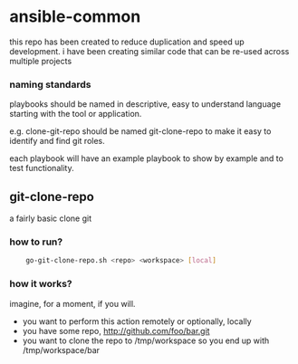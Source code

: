 ansible-common
==============

this repo has been created to reduce duplication and speed up development.
i have been creating similar code that can be re-used across multiple
projects

### naming standards

playbooks should be named in descriptive, easy to understand language
starting with the tool or application.

e.g. clone-git-repo should be named git-clone-repo to make it easy to 
identify and find git roles.

each playbook will have an example playbook to show by example and to test
functionality.

git-clone-repo
--------------

a fairly basic clone git 

### how to run?

```bash
    go-git-clone-repo.sh <repo> <workspace> [local]
```

### how it works?

imagine, for a moment, if you will.
- you want to perform this action remotely or optionally, locally
- you have some repo, http://github.com/foo/bar.git
- you want to clone the repo to /tmp/workspace so you end up with
  /tmp/workspace/bar